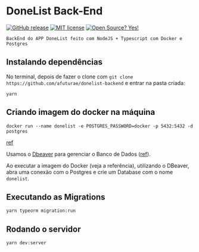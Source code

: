 # DoneList Back-End
[![GitHub release](https://img.shields.io/github/release/Naereen/StrapDown.js.svg)](https://GitHub.com/Naereen/StrapDown.js/releases/)
[![MIT license](https://img.shields.io/badge/License-MIT-blue.svg)](https://lbesson.mit-license.org/)
[![Open Source? Yes!](https://badgen.net/badge/Open%20Source%20%3F/Yes%21/blue?icon=github)](https://github.com/Naereen/badges/)

```
BackEnd do APP DoneList feito com NodeJS + Typescript com Docker e Postgres
```

## Instalando dependências

No terminal, depois de fazer o clone com `git clone https://github.com/afuturae/donelist-backend` e entrar na pasta criada:

```
yarn
```

## Criando imagem do docker na máquina

```
docker run --name donelist -e POSTGRES_PASSWORD=docker -p 5432:5432 -d postgres
```

[ref](https://github.com/brunosana/dev-gostack/blob/master/Docker/CriandoContainerBanco.md)

Usamos o [Dbeaver](https://dbeaver.io/) para gerenciar o Banco de Dados ([ref](https://github.com/brunosana/dev-gostack/blob/master/Docker/ConfigurandoTypeORM.md)).

Ao executar a imagem do Docker (veja a referência), utilizando o DBeaver, abra uma conexão com o Postgres e crie um Database com o nome `donelist`.

## Executando as Migrations

```
yarn typeorm migration:run
```

## Rodando o servidor

```
yarn dev:server
```

